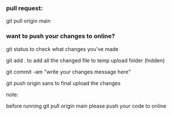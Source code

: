 ### pull request:

git pull origin main

### want to push your changes to online?

git status
to check what changes you've made

git add .
to add all the changed file to temp upload folder (hidden)

git commit -am "write your changes message here"

git push origin sans
to final upload the changes

note:

before running git pull origin main please push your code to online
